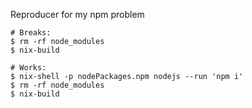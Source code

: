 Reproducer for my npm problem

```
# Breaks:
$ rm -rf node_modules
$ nix-build

# Works:
$ nix-shell -p nodePackages.npm nodejs --run 'npm i'
$ rm -rf node_modules
$ nix-build
```
